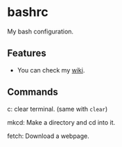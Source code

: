 # bashrc
My bash configuration.

## Features
- You can check my [wiki](https://github.com/Quitaxd/bashrc/wiki).

## Commands
c: clear terminal. (same with `clear`)

mkcd: Make a directory and cd into it.

fetch: Download a webpage.
